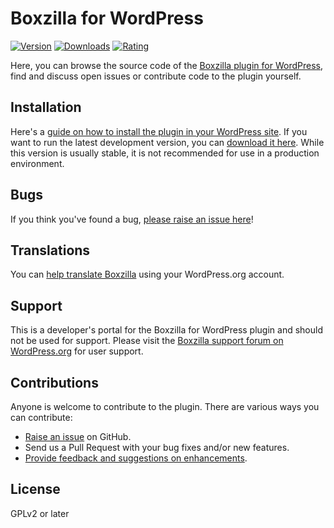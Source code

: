 Boxzilla for WordPress
======================
[![Version](https://img.shields.io/wordpress/plugin/v/boxzilla.svg)](https://wordpress.org/plugins/boxzilla/changelog/)
[![Downloads](https://img.shields.io/wordpress/plugin/dt/boxzilla.svg)](https://wordpress.org/plugins/boxzilla/)
[![Rating](https://img.shields.io/wordpress/plugin/r/boxzilla.svg)](https://wordpress.org/support/view/plugin-reviews/boxzilla/)

Here, you can browse the source code of the [Boxzilla plugin for WordPress](https://wordpress.org/plugins/boxzilla/), find and discuss open issues or contribute code to the plugin yourself.

Installation
------------

Here's a [guide on how to install the plugin in your WordPress site](https://wordpress.org/plugins/boxzilla/installation/).
If you want to run the latest development version, you can [download it here](https://github.com/ibericode/boxzilla/archive/master.zip). While this version is usually stable, it is not recommended for use in a production environment.

Bugs
----
If you think you've found a bug, [please raise an issue here](https://github.com/ibericode/boxzilla/issues?state=open)!

Translations
-------------
You can [help translate Boxzilla](https://translate.wordpress.org/projects/wp-plugins/boxzilla/stable/) using your WordPress.org account.

Support
-------
This is a developer's portal for the Boxzilla for WordPress plugin and should not be used for support. Please visit the
[Boxzilla support forum on WordPress.org](https://wordpress.org/support/plugin/boxzilla) for user support.

Contributions
-------------
Anyone is welcome to contribute to the plugin. There are various ways you can contribute:

* [Raise an issue](https://github.com/ibericode/boxzilla/issues) on GitHub.
* Send us a Pull Request with your bug fixes and/or new features.
* [Provide feedback and suggestions on enhancements](https://github.com/ibericode/boxzilla/issues?direction=desc&labels=Enhancement&page=1&sort=created&state=open).

License
-------------
GPLv2 or later
